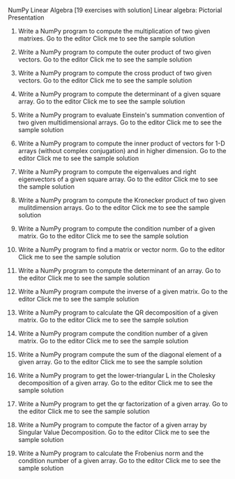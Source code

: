 NumPy Linear Algebra [19 exercises with solution]
Linear algebra: Pictorial Presentation
1. Write a NumPy program to compute the multiplication of two given matrixes. Go to the editor 
Click me to see the sample solution

2. Write a NumPy program to compute the outer product of two given vectors. Go to the editor 
Click me to see the sample solution

3. Write a NumPy program to compute the cross product of two given vectors. Go to the editor 
Click me to see the sample solution

4. Write a NumPy program to compute the determinant of a given square array. Go to the editor 
Click me to see the sample solution

5. Write a NumPy program to evaluate Einstein's summation convention of two given multidimensional arrays. Go to the editor 
Click me to see the sample solution

6. Write a NumPy program to compute the inner product of vectors for 1-D arrays (without complex conjugation) and in higher dimension. Go to the editor 
Click me to see the sample solution

7. Write a NumPy program to compute the eigenvalues and right eigenvectors of a given square array. Go to the editor 
Click me to see the sample solution

8. Write a NumPy program to compute the Kronecker product of two given mulitdimension arrays. Go to the editor 
Click me to see the sample solution

9. Write a NumPy program to compute the condition number of a given matrix. Go to the editor 
Click me to see the sample solution

10. Write a NumPy program to find a matrix or vector norm. Go to the editor 
Click me to see the sample solution

11. Write a NumPy program to compute the determinant of an array. Go to the editor 
Click me to see the sample solution

12. Write a NumPy program compute the inverse of a given matrix. Go to the editor 
Click me to see the sample solution

13. Write a NumPy program to calculate the QR decomposition of a given matrix. Go to the editor 
Click me to see the sample solution

14. Write a NumPy program compute the condition number of a given matrix. Go to the editor 
Click me to see the sample solution

15. Write a NumPy program compute the sum of the diagonal element of a given array. Go to the editor 
Click me to see the sample solution

16. Write a NumPy program to get the lower-triangular L in the Cholesky decomposition of a given array. Go to the editor 
Click me to see the sample solution

17. Write a NumPy program to get the qr factorization of a given array. Go to the editor 
Click me to see the sample solution

18. Write a NumPy program to compute the factor of a given array by Singular Value Decomposition. Go to the editor 
Click me to see the sample solution

19. Write a NumPy program to calculate the Frobenius norm and the condition number of a given array. Go to the editor 
Click me to see the sample solution
